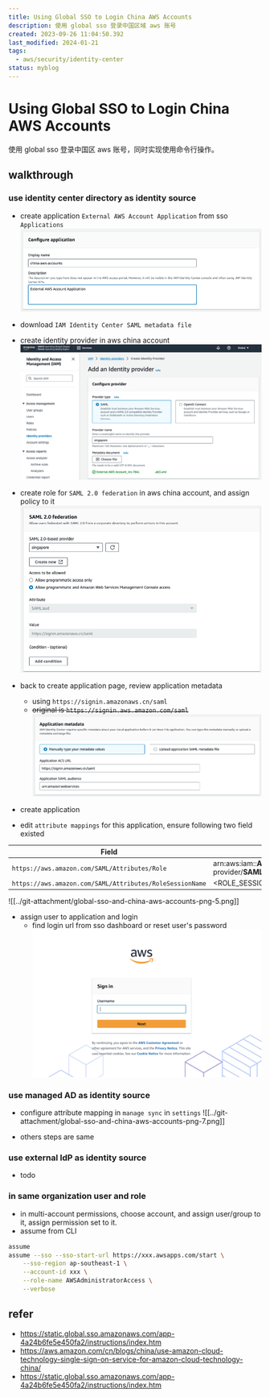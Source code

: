 ```yaml
---
title: Using Global SSO to Login China AWS Accounts
description: 使用 global sso 登录中国区域 aws 账号
created: 2023-09-26 11:04:50.392
last_modified: 2024-01-21
tags:
  - aws/security/identity-center
status: myblog
---
```


# Using Global SSO to Login China AWS Accounts
使用 global sso 登录中国区 aws 账号，同时实现使用命令行操作。

## walkthrough
### use identity center directory as identity source
- create application `External AWS Account Application` from sso `Applications`
![global-sso-and-china-aws-accounts-png-1.png](../git-attachment/global-sso-and-china-aws-accounts-png-1.png)
- download `IAM Identity Center SAML metadata file` 

- create identity provider in aws china account
![global-sso-and-china-aws-accounts-png-2.png](../git-attachment/global-sso-and-china-aws-accounts-png-2.png)

- create role for `SAML 2.0 federation` in aws china account, and assign policy to it
![global-sso-and-china-aws-accounts-png-3.png](../git-attachment/global-sso-and-china-aws-accounts-png-3.png)

- back to create application page, review application metadata
    - using `https://signin.amazonaws.cn/saml`
    - ~~original is `https://signin.aws.amazon.com/saml`~~
![global-sso-and-china-aws-accounts-png-4.png](../git-attachment/global-sso-and-china-aws-accounts-png-4.png)

- create application
- edit `attribute mappings` for this application, ensure following two field existed

| Field                                                  | Value                                                                                                      | Format      |
| ------------------------------------------------------ | ---------------------------------------------------------------------------------------------------------- | ----------- |
| `https://aws.amazon.com/SAML/Attributes/Role`            | arn:aws:iam::**ACCOUNTID**:saml-provider/**SAMLPROVIDERNAME**,arn:aws:iam::**ACCOUNTID**:role/**ROLENAME** | unspecified |
| `https://aws.amazon.com/SAML/Attributes/RoleSessionName` | <ROLE_SESSION_NAME> must match [a-zA-Z_0-9+=,.@-]{2,64}                                                    | unspecified |

![[../git-attachment/global-sso-and-china-aws-accounts-png-5.png]]

- assign user to application and login
    - find login url from sso dashboard or reset user's password
![global-sso-and-china-aws-accounts-png-6.png|400](../git-attachment/global-sso-and-china-aws-accounts-png-6.png)

### use managed AD as identity source
- configure attribute mapping in `manage sync` in `settings`
![[../git-attachment/global-sso-and-china-aws-accounts-png-7.png]]

- others steps are same 

### use external IdP as identity source
- todo


### in same organization user and role
- in multi-account permissions, choose account, and assign user/group to it, assign permission set to it.
- assume from CLI
```sh
assume 
assume --sso --sso-start-url https://xxx.awsapps.com/start \
    --sso-region ap-southeast-1 \
    --account-id xxx \
    --role-name AWSAdministratorAccess \
    --verbose
```

## refer
- https://static.global.sso.amazonaws.com/app-4a24b6fe5e450fa2/instructions/index.htm
- https://aws.amazon.com/cn/blogs/china/use-amazon-cloud-technology-single-sign-on-service-for-amazon-cloud-technology-china/
- https://static.global.sso.amazonaws.com/app-4a24b6fe5e450fa2/instructions/index.htm


